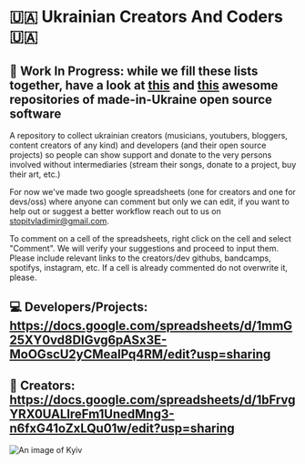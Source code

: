 # :ukraine: Ukrainian Creators And Coders :ukraine:
## 🏁 Work In Progress: while we fill these lists together, have a look at [this](https://github.com/chernivtsijs/made-in-ukraine) and [this](https://github.com/IonicaBizau/made-in-ukraine) awesome repositories of made-in-Ukraine open source software
A repository to collect ukrainian creators (musicians, youtubers, bloggers, content creators of any kind) and developers (and their open source projects) so people can show support and donate to the very persons involved without intermediaries (stream their songs, donate to a project, buy their art, etc.)

For now we've made two google spreadsheets (one for creators and one for devs/oss) where anyone can comment but only we can edit, if you want to help out or suggest a better workflow reach out to us on [stopitvladimir@gmail.com](mailto:stopitvladimir@gmail.com).

To comment on a cell of the spreadsheets, right click on the cell and select "Comment".
We will verify your suggestions and proceed to input them.
Please include relevant links to the creators/dev githubs, bandcamps, spotifys, instagram, etc. 
If a cell is already commented do not overwrite it, please.

## 💻 Developers/Projects: https://docs.google.com/spreadsheets/d/1mmG25XY0vd8DIGvg6pASx3E-MoOGscU2yCMealPq4RM/edit?usp=sharing

## 🎨 Creators: https://docs.google.com/spreadsheets/d/1bFrvgYRX0UALlreFm1UnedMng3-n6fxG41oZxLQu01w/edit?usp=sharing

![An image of Kyiv](https://digital.ihg.com/is/image/ihg/intercontinental-kiev-5927192439-2x1?fit=fit,1&wid=2400&hei=1200&qlt=85,0&resMode=sharp2&op_usm=1.75,0.9,2,0)
